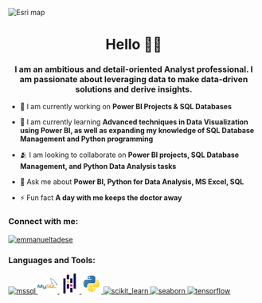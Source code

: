![Esri map](https://github.com/Tadeshee/Tadeshee/assets/124716537/e0efc174-36b2-4064-9a57-c80e13acbefb)
<h1 align="center">Hello 👋🤪
<h3 align="center">I am an ambitious and detail-oriented Analyst professional. I am passionate about leveraging data to make data-driven solutions and derive insights.</h3>

- 🔭 I am currently working on **Power BI Projects & SQL Databases**

- 🌱 I am currently learning **Advanced techniques in Data Visualization using Power BI, as well as expanding my knowledge of SQL Database Management and Python programming**

- 🫂 I am looking to collaborate on **Power BI projects, SQL Database Management, and Python Data Analysis tasks**

- 💬 Ask me about **Power BI, Python for Data Analysis, MS Excel, SQL**

- ⚡ Fun fact **A day with me keeps the doctor away**

<h3 align="left">Connect with me:</h3>
<p align="left">
<a href="https://linkedin.com/in/emmanueltadese" target="blank"><img align="center" src="https://raw.githubusercontent.com/rahuldkjain/github-profile-readme-generator/master/src/images/icons/Social/linked-in-alt.svg" alt="emmanueltadese" height="30" width="40" /></a>
</p>

<h3 align="left">Languages and Tools:</h3>
<p align="left"> <a href="https://www.microsoft.com/en-us/sql-server" target="_blank" rel="noreferrer"> <img src="https://www.svgrepo.com/show/303229/microsoft-sql-server-logo.svg" alt="mssql" width="40" height="40"/> </a> <a href="https://www.mysql.com/" target="_blank" rel="noreferrer"> <img src="https://raw.githubusercontent.com/devicons/devicon/master/icons/mysql/mysql-original-wordmark.svg" alt="mysql" width="40" height="40"/> </a> <a href="https://pandas.pydata.org/" target="_blank" rel="noreferrer"> <img src="https://raw.githubusercontent.com/devicons/devicon/2ae2a900d2f041da66e950e4d48052658d850630/icons/pandas/pandas-original.svg" alt="pandas" width="40" height="40"/> </a> <a href="https://www.python.org" target="_blank" rel="noreferrer"> <img src="https://raw.githubusercontent.com/devicons/devicon/master/icons/python/python-original.svg" alt="python" width="40" height="40"/> </a> <a href="https://scikit-learn.org/" target="_blank" rel="noreferrer"> <img src="https://upload.wikimedia.org/wikipedia/commons/0/05/Scikit_learn_logo_small.svg" alt="scikit_learn" width="40" height="40"/> </a> <a href="https://seaborn.pydata.org/" target="_blank" rel="noreferrer"> <img src="https://seaborn.pydata.org/_images/logo-mark-lightbg.svg" alt="seaborn" width="40" height="40"/> </a> <a href="https://www.tensorflow.org" target="_blank" rel="noreferrer"> <img src="https://www.vectorlogo.zone/logos/tensorflow/tensorflow-icon.svg" alt="tensorflow" width="40" height="40"/> </a> </p>

